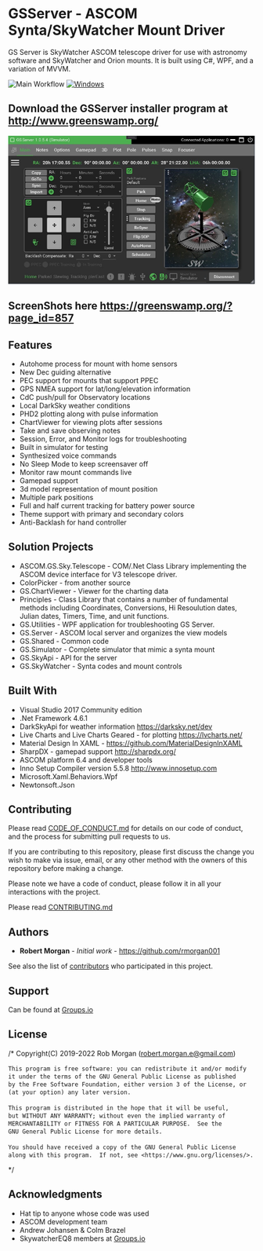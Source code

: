 # GSServer - ASCOM Synta/SkyWatcher Mount Driver
GS Server is SkyWatcher ASCOM telescope driver for use with astronomy software and SkyWatcher and Orion mounts.  It is built using C#, WPF, and a variation of MVVM.

![Main Workflow](https://github.com/rmorgan001/GSServer/actions/workflows/GS.CI.yml/badge.svg)
[![Windows](https://img.shields.io/github/v/release/rmorgan001/GSServer)](https://github.com/rmorgan001/GSServer/releases)

## Download the GSServer installer program at http://www.greenswamp.org/

![Alt text](Docs/Sshot_GSSMain1.jpg?raw=true "GS Server")

## ScreenShots here https://greenswamp.org/?page_id=857

## Features

* Autohome process for mount with home sensors
* New Dec guiding alternative
* PEC support for mounts that support PPEC
* GPS NMEA support for lat/long/elevation information
* CdC push/pull for Observatory locations 
* Local DarkSky weather conditions
* PHD2 plotting along with pulse information
* ChartViewer for viewing plots after sessions
* Take and save observing notes
* Session, Error, and Monitor logs for troubleshooting
* Built in simulator for testing
* Synthesized voice commands
* No Sleep Mode to keep screensaver off
* Monitor raw mount commands live
* Gamepad support
* 3d model representation of mount position
* Multiple park positions
* Full and half current tracking for battery power source
* Theme support with primary and secondary colors
* Anti-Backlash for hand controller

## Solution Projects

* ASCOM.GS.Sky.Telescope - COM/.Net Class Library implementing the ASCOM device interface for V3 telescope driver.
* ColorPicker - from another source
* GS.ChartViewer - Viewer for the charting data
* Principles - Class Library that contains a number of fundamental methods including Coordinates, Conversions, Hi Resoulution dates,               Julian dates, Timers, Time, and unit functions.
* GS.Utilities - WPF application for troubleshooting GS Server.
* GS.Server - ASCOM local server and organizes the view models 
* GS.Shared - Common code
* GS.Simulator - Complete simulator that mimic a synta mount
* GS.SkyApi - API for the server
* GS.SkyWatcher - Synta codes and mount controls

## Built With

* Visual Studio 2017 Community edition
* .Net Framework 4.6.1
* DarkSkyApi for weather information https://darksky.net/dev
* Live Charts and Live Charts Geared - for plotting https://lvcharts.net/
* Material Design In XAML - https://github.com/MaterialDesignInXAML
* SharpDX - gamepad support http://sharpdx.org/
* ASCOM platform 6.4 and developer tools
* Inno Setup Compiler version 5.5.8 http://www.innosetup.com
* Microsoft.Xaml.Behaviors.Wpf
* Newtonsoft.Json


## Contributing

Please read [CODE_OF_CONDUCT.md](https://github.com/rmorgan001/GSServer/blob/master/Docs/CODE_OF_CONDUCT.md) for details on our code of conduct, and the process for submitting pull requests to us.

If you are contributing to this repository, please first discuss the change you wish to make via issue,
email, or any other method with the owners of this repository before making a change. 

Please note we have a code of conduct, please follow it in all your interactions with the project.

Please read [CONTRIBUTING.md](https://github.com/rmorgan001/GSServer/blob/master/Docs/CONTRIBUTING.md)

## Authors

* **Robert Morgan** - *Initial work* - https://github.com/rmorgan001

See also the list of [contributors](https://github.com/your/project/contributors) who participated in this project.

## Support

Can be found at [Groups.io](https://groups.io/g/GSS)

## License

/* 
    Copyright(C) 2019-2022  Rob Morgan (robert.morgan.e@gmail.com)

    This program is free software: you can redistribute it and/or modify
    it under the terms of the GNU General Public License as published
    by the Free Software Foundation, either version 3 of the License, or
    (at your option) any later version.

    This program is distributed in the hope that it will be useful,
    but WITHOUT ANY WARRANTY; without even the implied warranty of
    MERCHANTABILITY or FITNESS FOR A PARTICULAR PURPOSE.  See the
    GNU General Public License for more details.

    You should have received a copy of the GNU General Public License
    along with this program.  If not, see <https://www.gnu.org/licenses/>.
 */

## Acknowledgments

* Hat tip to anyone whose code was used
* ASCOM development team
* Andrew Johansen & Colm Brazel
* SkywatcherEQ8 members at [Groups.io](https://groups.io/g/SkywatcherEQ8)



